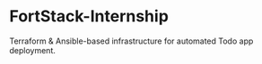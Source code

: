 # FortStack-Internship
Terraform &amp; Ansible-based infrastructure for automated Todo app deployment.
